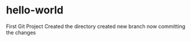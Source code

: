 # hello-world
First Git Project
Created the directory
created new branch
now committing the changes
